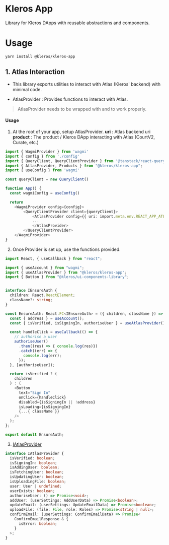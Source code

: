 # Kleros App

Library for Kleros DApps with reusable abstractions and components.

# Usage

```node
yarn install @kleros/kleros-app
```

## 1. Atlas Interaction

- This library exports utilities to interact with Atlas (Kleros' backend) with minimal code.

- AtlasProvider : Provides functions to interact with Atlas.

> AtlasProvider needs to be wrapped with [<WagmiProvider/>](https://wagmi.sh/react/api/WagmiProvider) and [<QueryClientProvider/>](https://tanstack.com/query/latest/docs/framework/react/reference/QueryClientProvider#queryclientprovider) to work properly.

#### Usage

1. At the root of your app, setup AtlasProvider.
   **uri** : Atlas backend uri
   **product** : The product / Kleros DApp interacting with Atlas (CourtV2, Curate, etc.)

```typescript
import { WagmiProvider } from 'wagmi'
import { config } from './config'
import { QueryClient, QueryClientProvider } from '@tanstack/react-query'
import { AtlasProvider, Products } from "@kleros/kleros-app";
import { useConfig } from 'wagmi'

const queryClient = new QueryClient()

function App() {
  const wagmiConfig = useConfig()

  return
    <WagmiProvider config={config}>
        <QueryClientProvider client={queryClient}>
            <AtlasProvider config={{ uri: import.meta.env.REACT_APP_ATLAS_URI, product: Products.CourtV2, wagmiConfig: wagmiConfig }}>
            ...
            </AtlasProvider>
        </QueryClientProvider>
    </WagmiProvider>
}
```

2. Once Provider is set up, use the functions provided.

```typescript
import React, { useCallback } from "react";

import { useAccount } from "wagmi";
import { useAtlasProvider } from "@kleros/kleros-app";
import { Button } from "@kleros/ui-components-library";


interface IEnsureAuth {
  children: React.ReactElement;
  className?: string;
}

const EnsureAuth: React.FC<IEnsureAuth> = ({ children, className }) => {
  const { address } = useAccount();
  const { isVerified, isSigningIn, authoriseUser } = useAtlasProvider();

  const handleClick = useCallback(() => {
    // authorise a user
    authoriseUser()
      .then((res) => { console.log(res)})
      .catch((err) => {
        console.log(err);
      });
  }, [authoriseUser]);

  return isVerified ? (
    children
  ) : (
    <Button
      text="Sign In"
      onClick={handleClick}
      disabled={isSigningIn || !address}
      isLoading={isSigningIn}
      {...{ className }}
    />
  );
};

export default EnsureAuth;

```

3. [IAtlasProvider](https://github.com/kleros/kleros-v2/blob/feat/kleros-app/kleros-app/src/lib/atlas/providers/AtlasProvider.tsx)

```typescript
interface IAtlasProvider {
  isVerified: boolean;
  isSigningIn: boolean;
  isAddingUser: boolean;
  isFetchingUser: boolean;
  isUpdatingUser: boolean;
  isUploadingFile: boolean;
  user: User | undefined;
  userExists: boolean;
  authoriseUser: () => Promise<void>;
  addUser: (userSettings: AddUserData) => Promise<boolean>;
  updateEmail: (userSettings: UpdateEmailData) => Promise<boolean>;
  uploadFile: (file: File, role: Roles) => Promise<string | null>;
  confirmEmail: (userSettings: ConfirmEmailData) => Promise<
    ConfirmEmailResponse & {
      isError: boolean;
    }
  >;
}
```
